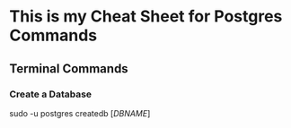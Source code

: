 
# This is my Cheat Sheet for Postgres Commands

## Terminal Commands

### Create a Database

sudo -u postgres createdb [_DBNAME_]